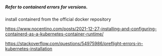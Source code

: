 ##### Refer to containerd errors for versions.
install containerd from the official docker repository

https://www.nocentino.com/posts/2021-12-27-installing-and-configuring-containerd-as-a-kubernetes-container-runtime/

https://stackoverflow.com/questions/54975986/preflight-errors-in-kubernetes-installation
